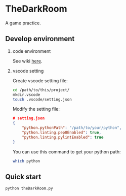 # TheDarkRoom

A game practice.

## Develop environment

1. code environment

    See wiki [here](https://github.com/Pancongwen/TheDarkRoom/wiki/EnvonmentControl).

2. vscode setting

    Create vscode setting file:

    ```bash
    cd /path/to/this/project/
    mkdir.vscode
    touch .vscode/setting.json
    ```

    Modify the setting file:

    ```json
    # setting.json
    {
        "python.pythonPath": "/path/to/your/python",
        "python.linting.pep8Enabled": true,
        "python.linting.pylintEnabled": true
    }
    ```

    You can use this command to get your python path:

    ```bash
    which python
    ```

## Quick start

```bash
python theDarkRoom.py
```